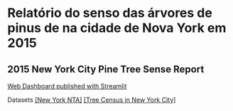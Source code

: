 # Relatório do senso das árvores de pinus de na cidade de Nova York em 2015
## 2015 New York City Pine Tree Sense Report

[Web Dashboard published with Streamlit](https://share.streamlit.io/padawanh/pinus_census_ny_app_streamlit/main/AppPineNY.py)

Datasets
[[New York NTA]](https://data.cityofnewyork.us/City-Government/NTA-map/d3qk-pfyz%5D)
[[Tree Census in New York City]](https://www.kaggle.com/datasets/nycparks/tree-census)
